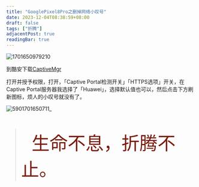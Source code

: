 ```yaml
---
title: "GooglePixel8Pro之删掉网络小叹号"
date: 2023-12-04T08:38:59+08:00
draft: false
tags: ["折腾"]
adjacentPost: true
readingBar: true
---
```

![1701650979210](https://cdn.jsdelivr.net/gh/tosspi/picx-images-hosting@master/1701650979210.jpg)


到酷安下载[CaptiveMgr](https://www.coolapk.com/apk/tech.evlsoc.captivemgr)

打开并授予权限，打开，「Captive Portal检测开关」「HTTPS选项」开关，在Captive Portal服务器我选择了「Huawei」，选择默认值也可以，然后点击下方刷新图标，烦人的小叹号就没有了。

![5901701650711_](https://cdn.jsdelivr.net/gh/tosspi/picx-images-hosting@master/5901701650711_.pic.jpg)


<br>

>&emsp;&emsp;<font size=9 color=#7a1b0c>生命不息，折腾不止。</font>
